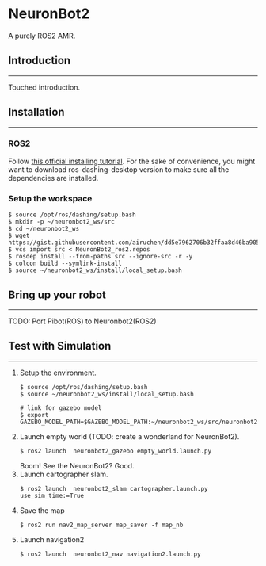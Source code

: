 # NeuronBot2
A purely ROS2 AMR. 

## Introduction
------
Touched introduction.
## Installation
------
### ROS2
Follow [this official installing tutorial](https://index.ros.org/doc/ros2/Installation/Dashing/Linux-Install-Debians/ "ros-dashing-desktop installation"). For the sake of convenience, you might want to download ros-dashing-desktop version to make sure all the dependencies are installed.
### Setup the workspace 
```
$ source /opt/ros/dashing/setup.bash
$ mkdir -p ~/neuronbot2_ws/src
$ cd ~/neuronbot2_ws
$ wget https://gist.githubusercontent.com/airuchen/dd5e7962706b32ffaa8d46ba905fea91/raw/31484a8a2d7c86b96f0eb2646c3c0f3911ebc1bc/NeuronBot2_ros2.repos
$ vcs import src < NeuronBot2_ros2.repos
$ rosdep install --from-paths src --ignore-src -r -y
$ colcon build --symlink-install
$ source ~/neuronbot2_ws/install/local_setup.bash
```


## Bring up your robot
------
TODO: Port Pibot(ROS) to Neuronbot2(ROS2)

## Test with Simulation
------
1. Setup the environment.
    ```
    $ source /opt/ros/dashing/setup.bash
    $ source ~/neuronbot2_ws/install/local_setup.bash

    # link for gazebo model
    $ export GAZEBO_MODEL_PATH=$GAZEBO_MODEL_PATH:~/neuronbot2_ws/src/neuronbot2/neuronbot2_gazebo/models
    ```
2. Launch empty world (TODO: create a wonderland for NeuronBot2).
    ```
    $ ros2 launch  neuronbot2_gazebo empty_world.launch.py 
    ```
    Boom! See the NeuronBot2? Good.
3. Launch cartographer slam.
    ```
    $ ros2 launch  neuronbot2_slam cartographer.launch.py use_sim_time:=True
    ```
4. Save the map
   ```
   $ ros2 run nav2_map_server map_saver -f map_nb
   ```
5. Launch navigation2
   ```
   $ ros2 launch  neuronbot2_nav navigation2.launch.py 

   ```

